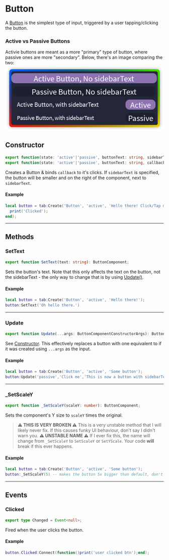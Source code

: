 # Button
A [Button](https://en.wikipedia.org/wiki/Button_(computing)) is the simplest type of input, triggered by a user tapping/clicking the button.
### Active vs Passive Buttons
Activie buttons are meant as a more "primary" type of button, where passive ones are more "secondary".
Below, there's an image comparing the two:
![ActiveVsPassive.png](/resources/ActiveVsPassive.png)
## Constructor
```ts
export function(state: 'active'|'passive', buttonText: string, sidebarText: string, callback?: ()=>any): ButtonComponent;
export function(state: 'active'|'passive', buttonText: string, callback?: ()=>any): ButtonComponent;
```
Creates a Button & binds `callback` to it's clicks.
If `sidebarText` is specified, the button will be smaller and on the right of the component, next to `sidebarText`.
#### Example
```lua
local button = tab:Create('Button', 'active', 'Hello there! Click/Tap me!', function()
  print('Clicked');
end);
```
---
## Methods
### SetText
```ts
export function SetText(text: string): ButtonComponent;
```
Sets the button's text. Note that this only affects the text on the button, not the sidebarText - the only way to change that is by using [Update()](#update).
#### Example
```lua
local button = tab:Create('Button', 'active', 'Hello there!');
button:SetText('Oh hello there.')
```
---
### Update
```ts
export function Update(...args: ButtonComponentConstructorArgs): ButtonComponent;
```
See [Constructor](#constructor). This effectively replaces a button with one equivalent to if it was created using `...args` as the input.
#### Example
```lua
local button = tab:Create('Button', 'active', 'Some button');
button:Update('passive','Click me','This is now a button with sidebarText')
```
---
### \_SetScaleY
```ts
export function _SetScaleY(scaleY: number): ButtonComponent;
```
Sets the component's Y size to `scaleY` times the original.
> **⚠ THIS IS VERY BROKEN ⚠**
> This is a very unstable method that I will likely never fix. If this causes funky UI behaviour, don't say I didn't warn you.
> **⚠ UNSTABLE NAME ⚠**
> If I ever fix this, the name will change from `_SetScaleY` to `SetScaleY` or `SetYScale`. Your code __will__ break if this ever happens.
#### Example
```lua
local button = tab:Create('Button', 'active', 'Some button');
button:_SetScaleY(5) -- makes the button 5x bigger than default, don't do this plz
```
---
## Events
### Clicked
```ts
export type Changed = Event<null>;
```
Fired when the user clicks the button.
#### Example
```lua
button.Clicked:Connect(function()print('user clicked btn');end);
```